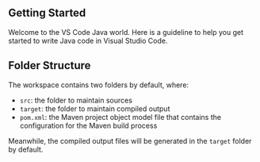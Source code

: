 ## Getting Started

Welcome to the VS Code Java world. Here is a guideline to help you get started to write Java code in Visual Studio Code.

## Folder Structure

The workspace contains two folders by default, where:

- `src`: the folder to maintain sources
- `target`: the folder to maintain compiled output
- `pom.xml`: the Maven project object model file that contains the configuration for the Maven build process

Meanwhile, the compiled output files will be generated in the `target` folder by default.
